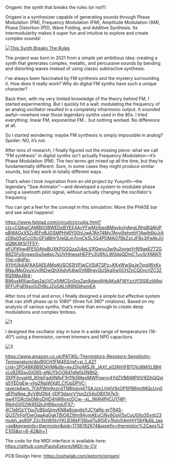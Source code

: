 Origami: the synth that breaks the rules (or not?)

Origami is a synthesizer capable of generating sounds through Phase Modulation (PM), Frequency Modulation (FM), Amplitude Modulation (AM), Phase Distortion (PD), Wave Folding, and Additive Synthesis. Its intermodularity makes it super fun and intuitive to explore and create complex sounds!

[![This Synth Breaks The Rules](https://github.com/user-attachments/assets/e44ff963-27a0-4a93-9d2d-e1a0a9317ccf)](https://youtu.be/fYJeXG9gMpo "This Synth Breaks The Rules")

The project was born in 2021 from a simple yet ambitious idea: creating a synth that generates complex, metallic, and percussive sounds by bending and distorting waves instead of using classic subtractive synthesis.

I've always been fascinated by FM synthesis and the mystery surrounding it. How does it really work? Why do digital FM synths have such a unique character?

Back then, with my very limited knowledge of the theory behind FM, I started experimenting. But I quickly hit a wall: modulating the frequency of an analog oscillator resulted in a completely inharmonic output. It sounded awful—nowhere near those legendary synths used in the 80s. I tried everything: linear FM, exponential FM… but nothing worked. No difference at all.

So I started wondering: maybe FM synthesis is simply impossible in analog?
Spoiler: NO, it’s not.

After tons of research, I finally figured out the missing piece: what we call "FM synthesis" in digital synths isn't actually Frequency Modulation—it’s Phase Modulation (PM). The two terms get mixed up all the time, but they’re fundamentally different. Sure, in some cases they might produce similar sounds, but they work in totally different ways.

That’s when I took inspiration from an old project by Yusynth—the legendary "Saw Animator"—and developed a system to modulate phase using a sawtooth pilot signal, without actually changing the oscillator's frequency.

You can get a feel for the concept in this simulation:
Move the PHASE bar and see what happens!

https://www.falstad.com/circuit/circuitjs.html?ctz=CQAgjCAMB0l3BWEDoBYEE4AcYFwMz5iqoBMqykylyApgLRhgBQAhiPpBWAGxX5ZufEFnBJGSMPHhRY00hlJwA7Ah74My7AnyllIehmhY1Awlh6kiJrAzD6p05gCcOXcGFIdBHr1UeQLm7cniCk5L5Q4PDMAO7BkZzcJFBx3iFeAkJUgQBK4KSiTF5Y-qFUFKhw4FE50AhsBUXKPGGQza2i4pLS1fQwyu3w9u2oygoYrf69aeEZTZGB8Z5FoSvgwoGuSeApc7sUVHhwsxHEFPv2U6fcLW0dqQDmCTuvSrXM9l7rYIoi-n8qPp-AYIHUkAAFAASAEEAMoAUSC63IVFIajCVSiATSPz+KKxWwSqJe7iogiWxKx6NaJMpOyuVJyjRIDwQhXAdyK4lw0V6BhgvQUSkgXw0CHZnCQ0ycrlZC3ZRQ5MqJ8t4-B86uxMXiao5as2aUVCo5jMCSn0xsZan8dwoAHkAKoAFWYzzVf3lSlEzIA9piRFFUPgENxoOjZHBcJZpSALhR8NQjhxmEA

After tons of trial and error, I finally designed a simple but effective system that can shift phase up to 1080° (three full 360° rotations). Based on my analysis of various synths, that’s more than enough to create deep modulations and complex timbres.

![1](https://github.com/user-attachments/assets/809f5ae6-09f3-4d24-bfaa-d2cc60eb9987)

I designed the oscillator stay in tune in a wide range of temperatures (16-40°) using a thermistor, cermet trimmers and NP0 capacitors.

![3](https://github.com/user-attachments/assets/0741ba0a-dae5-40de-8d5b-746bfd7262bb)

https://www.amazon.co.uk/PATIKIL-Thermistors-Resistors-Sensitivity-Temperature/dp/B0CH1FM45S/ref=sr_1_42?crid=2PO48K8B9DAVM&dib=eyJ2IjoiMSJ9._iAXf_s02NVtFBTOVJ6MGLlBHIxLvBZRSsyGjO65-eNUYbOO841gfefq2N8tQ-3XPFiIvvaHtI_lKhbFadjllNfpF1H1fk5MepMWPowvv4YdZVB8iMPl0V9ZihQQxlg5YEDgEw-vlig2NqiWXd0_CfUpDPVC-raveck4wm_7CkPWm9xzcdTNBiIqjot47SAJzjcLHdjV9xOP5PB6jmtMQcUvj0gEPlgNqe_9yV8hDN4-IjDP3danrVYsn2z54oD8X1tt7e3-gw4YDRc0x0MroDHD4hW6vxcDCw--xL_NhR4fHCU174P-9IlphG002W45QIrJHR9xngUFX7-4C1s6OzYYsu7cBSqQmvKN8a8oaydgYJCYaRg-erTR4S-QU37IrFpfOwOqaAqGgkTBiO8ZI9m94ymAEoCiNy8GpVSsCuUGIlo35vrb23mubh_as85P.22cStzWStvYKLB36kP36bqlTu9OjEy7Ady04mHiY0bY&dib_tag=se&keywords=thermistor&qid=1738762674&sprefix=thermistor%2Caps%2C105&sr=8-42&th=1

The code for the MIDI interface is available here:
https://github.com/PaoloEstorm/MIDI-to-CV

PCB Design Here:
https://oshwlab.com/estorm/origami
